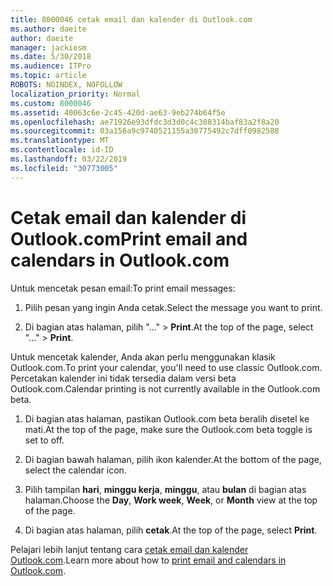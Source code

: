 ```yaml
---
title: 8000046 cetak email dan kalender di Outlook.com
ms.author: daeite
author: daeite
manager: jackiesm
ms.date: 5/30/2018
ms.audience: ITPro
ms.topic: article
ROBOTS: NOINDEX, NOFOLLOW
localization_priority: Normal
ms.custom: 8000046
ms.assetid: 40063c6e-2c45-420d-ae63-9eb274b64f5e
ms.openlocfilehash: ae71926e93dfdc3d3d0c4c308314baf83a2f8a20
ms.sourcegitcommit: 03a156a9c9740521155a30775492c7dff0982588
ms.translationtype: MT
ms.contentlocale: id-ID
ms.lasthandoff: 03/22/2019
ms.locfileid: "30773005"
---
```

# <a name="print-email-and-calendars-in-outlookcom"></a><span data-ttu-id="06970-102">Cetak email dan kalender di Outlook.com</span><span class="sxs-lookup"><span data-stu-id="06970-102">Print email and calendars in Outlook.com</span></span>

<span data-ttu-id="06970-103">Untuk mencetak pesan email:</span><span class="sxs-lookup"><span data-stu-id="06970-103">To print email messages:</span></span>
  
1. <span data-ttu-id="06970-104">Pilih pesan yang ingin Anda cetak.</span><span class="sxs-lookup"><span data-stu-id="06970-104">Select the message you want to print.</span></span>
    
2. <span data-ttu-id="06970-105">Di bagian atas halaman, pilih "..." \> **Print**.</span><span class="sxs-lookup"><span data-stu-id="06970-105">At the top of the page, select "..." \> **Print**.</span></span> 
    
<span data-ttu-id="06970-106">Untuk mencetak kalender, Anda akan perlu menggunakan klasik Outlook.com.</span><span class="sxs-lookup"><span data-stu-id="06970-106">To print your calendar, you'll need to use classic Outlook.com.</span></span> <span data-ttu-id="06970-107">Percetakan kalender ini tidak tersedia dalam versi beta Outlook.com.</span><span class="sxs-lookup"><span data-stu-id="06970-107">Calendar printing is not currently available in the Outlook.com beta.</span></span>
  
1. <span data-ttu-id="06970-108">Di bagian atas halaman, pastikan Outlook.com beta beralih disetel ke mati.</span><span class="sxs-lookup"><span data-stu-id="06970-108">At the top of the page, make sure the Outlook.com beta toggle is set to off.</span></span>
    
2. <span data-ttu-id="06970-109">Di bagian bawah halaman, pilih ikon kalender.</span><span class="sxs-lookup"><span data-stu-id="06970-109">At the bottom of the page, select the calendar icon.</span></span>
    
3. <span data-ttu-id="06970-110">Pilih tampilan **hari**, **minggu kerja**, **minggu**, atau **bulan** di bagian atas halaman.</span><span class="sxs-lookup"><span data-stu-id="06970-110">Choose the **Day**, **Work week**, **Week**, or **Month** view at the top of the page.</span></span> 
    
4. <span data-ttu-id="06970-111">Di bagian atas halaman, pilih **cetak**.</span><span class="sxs-lookup"><span data-stu-id="06970-111">At the top of the page, select **Print**.</span></span> 
    
<span data-ttu-id="06970-112">Pelajari lebih lanjut tentang cara [cetak email dan kalender Outlook.com](https://go.microsoft.com/fwlink/p/?linkid=2001208&amp;clcid=0x409).</span><span class="sxs-lookup"><span data-stu-id="06970-112">Learn more about how to [print email and calendars in Outlook.com](https://go.microsoft.com/fwlink/p/?linkid=2001208&amp;clcid=0x409).</span></span>
  

